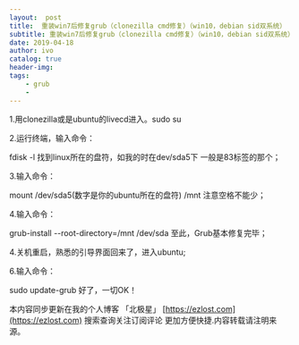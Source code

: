 ```yaml
---
layout:  post
title:  重装win7后修复grub（clonezilla cmd修复）（win10，debian sid双系统）
subtitle: 重装win7后修复grub（clonezilla cmd修复）（win10，debian sid双系统） 
date: 2019-04-18
author: ivo
catalog: true
header-img:
tags:
    - grub
    - 
---
```

1.用clonezilla或是ubuntu的livecd进入。sudo su

2.运行终端，输入命令：

fdisk -l
找到linux所在的盘符，如我的时在dev/sda5下 一般是83标签的那个；

3.输入命令：

mount    /dev/sda5(数字是你的ubuntu所在的盘符)    /mnt
注意空格不能少；

4.输入命令：

grub-install    --root-directory=/mnt    /dev/sda
至此，Grub基本修复完毕；

4.关机重启，熟悉的引导界面回来了，进入ubuntu;

6.输入命令：

sudo update-grub
好了，一切OK！


本内容同步更新在我的个人博客 「北极星」 [https://ezlost.com](https://ezlost.com)  搜索查询关注订阅评论 更加方便快捷.内容转载请注明来源。
